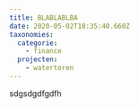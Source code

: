 ```yaml
---
title: BLABLABLBA
date: 2020-05-02T18:35:40.660Z
taxonomies:
  categorie:
    - finance
  projecten:
    - watertoren
---
```

sdgsdgdfgdfh